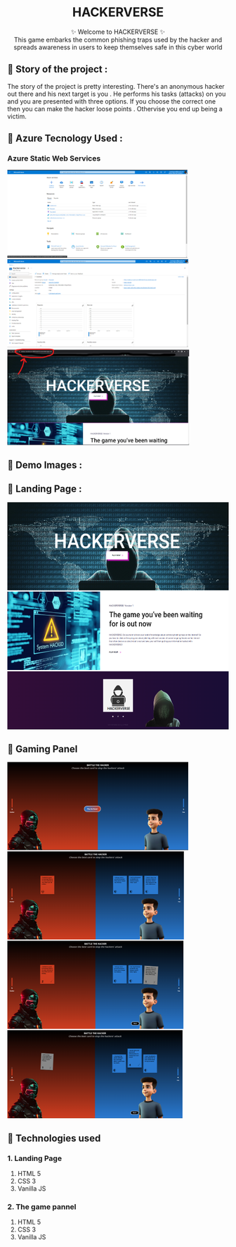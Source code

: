 <h1 align="center">
     HACKERVERSE 
</h1>

<p align="center">
    ✨ Welcome to HACKERVERSE ✨ <br />
    This game embarks the common phishing traps used by the hacker and spreads awareness in users  to keep themselves safe in this cyber world
</p>

## 📌 Story of the project :

The story of the project is pretty interesting. There's an anonymous hacker out there and his next target is you . He performs his tasks (attacks) on you and you are presented with three options. If you choose the correct one then you can make the hacker loose points  . Othervise you end up being a victim.

## 📌 Azure Tecnology Used :
<h3> Azure Static Web Services </h3>

<div class="row">
  <div class="column">
    <img src="/assets/img/documentation/8.png" height="200px">
  </div>
  <div class="column">
    <img src="/assets/img/documentation/9.png" height="200px" >
  </div>
</div>
<div class="row">
  <div class="column">
    <img src="/assets/img/documentation/10.png" height="219px">
  </div>
  
## 📌 Demo Images :

## 🚩 Landing Page :

<div class="row">
  <div class="column">
    <img src="/assets/img/documentation/1.png" height="200px">
  </div>
  <div class="column">
    <img src="/assets/img/documentation/2.png" height="178px" >
  </div>
</div>
<div class="row">
  <div class="column">
    <img src="/assets/img/documentation/3.png" height="132px">
  </div>


## 🚩 Gaming Panel

<div class="row">
  <div class="column">
    <img src="/assets/img/documentation/4.png" height="200px">
  </div>
  <div class="column">
    <img src="/assets/img/documentation/5.png" height="200px" >
  </div>
</div>
<div class="row">
  <div class="column">
    <img src="/assets/img/documentation/6.png" height="200px">
  </div>
  <div class="column">
    <img src="/assets/img/documentation/7.png" height="200px">
  </div>
</div>



## 📌 Technologies used

### 1. Landing Page

1. HTML 5
2. CSS 3
3. Vanilla JS

### 2. The game pannel

1. HTML 5
2. CSS 3
3. Vanilla JS

